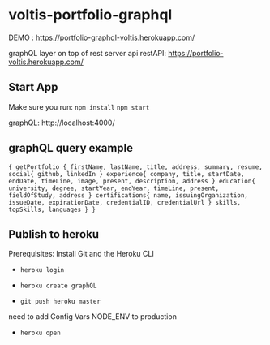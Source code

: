 # voltis-portfolio-graphql

DEMO : https://portfolio-graphql-voltis.herokuapp.com/

graphQL layer on top of rest server api
restAPI: https://portfolio-voltis.herokuapp.com/

## Start App

Make sure you run:
`npm install`
`npm start`

graphQL: http://localhost:4000/

## graphQL query example

`{ getPortfolio { firstName, lastName, title, address, summary, resume, social{ github, linkedIn } experience{ company, title, startDate, endDate, timeLine, image, present, description, address } education{ university, degree, startYear, endYear, timeLine, present, fieldOfStudy, address } certifications{ name, issuingOrganization, issueDate, expirationDate, credentialID, credentialUrl } skills, topSkills, languages } }`

## Publish to heroku

Prerequisites: Install Git and the Heroku CLI

- `heroku login`

- `heroku create graphQL`

- `git push heroku master`

need to add Config Vars
NODE_ENV to production

- `heroku open`
